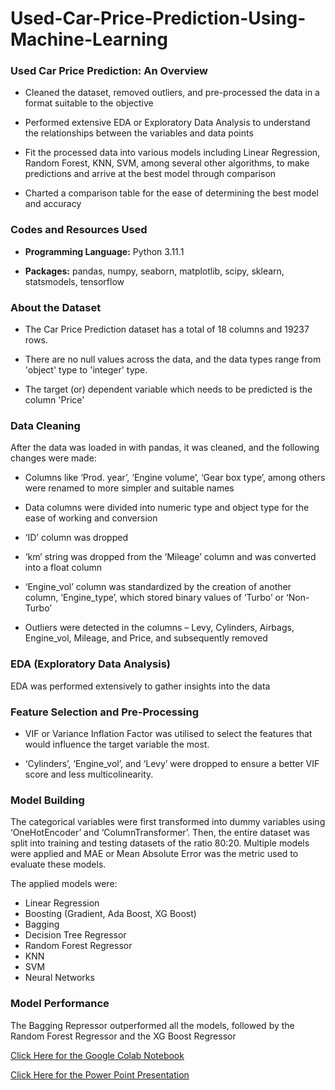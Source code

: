 # Used-Car-Price-Prediction-Using-Machine-Learning

### **Used Car Price Prediction: An Overview**  

* Cleaned the dataset, removed outliers, and pre-processed the data in a format suitable to the objective 

* Performed extensive EDA or Exploratory Data Analysis to understand the relationships between the variables and data points 

* Fit the processed data into various models including Linear Regression, Random Forest, KNN, SVM, among several other algorithms, to make predictions and arrive at the best model through comparison 

* Charted a comparison table for the ease of determining the best model and accuracy


### **Codes and Resources Used**

* **Programming Language:** Python 3.11.1

* **Packages:** pandas, numpy, seaborn, matplotlib, scipy, sklearn, statsmodels, tensorflow

### **About the Dataset**

* The Car Price Prediction dataset has a total of 18 columns and 19237 rows.

* There are no null values across the data, and the data types range from 'object' type to 'integer' type.

* The target (or) dependent variable which needs to be predicted is the column 'Price' 


### **Data Cleaning**

After the data was loaded in with pandas, it was cleaned, and the following changes were made:

* Columns like ‘Prod. year’, ‘Engine volume’, ‘Gear box type’, among others were renamed to more simpler and suitable names

* Data columns were divided into numeric type and object type for the ease of working and conversion

* ‘ID’ column was dropped

* ‘km’ string was dropped from the ‘Mileage’ column and was converted into a float column

* ‘Engine_vol’ column was standardized by the creation of another column, ‘Engine_type’, which stored binary values of ‘Turbo’ or ‘Non-Turbo’

* Outliers were detected in the columns – Levy, Cylinders, Airbags, Engine_vol, Mileage, and Price, and subsequently removed


### **EDA (Exploratory Data Analysis)**

EDA was performed extensively to gather insights into the data


### **Feature Selection and Pre-Processing**

* VIF or Variance Inflation Factor was utilised to select the features that would influence the target variable the most. 

* ‘Cylinders’, ‘Engine_vol’, and ‘Levy’ were dropped to ensure a better VIF score and less multicolinearity.  


### **Model Building**

The categorical variables were first transformed into dummy variables using ‘OneHotEncoder’ and ‘ColumnTransformer’. Then, the entire dataset was split into training and testing datasets of the ratio 80:20. Multiple models were applied and MAE or Mean Absolute Error was the metric used to evaluate these models. 

The applied models were:
* Linear Regression
* Boosting (Gradient, Ada Boost, XG Boost)
* Bagging
* Decision Tree Regressor
* Random Forest Regressor
* KNN
* SVM
* Neural Networks


### **Model Performance**

The Bagging Repressor outperformed all the models, followed by the Random Forest Regressor and the XG Boost Regressor


[Click Here for the Google Colab Notebook](https://colab.research.google.com/github/Advaith2049/Used-Car-Price-Prediction-Using-Machine-Learning/blob/main/Used-Car-Price_Prediction-Using-Machine-Learning.ipynb)

[Click Here for the Power Point Presentation](https://drive.google.com/file/d/1MFR1a7TgGDhewPkc1VZgr-g0QIur6qR7/view?usp=sharing)
